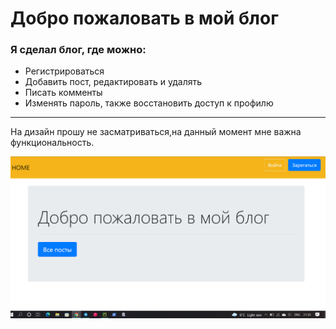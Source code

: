 # Добро пожаловать в мой блог
### Я сделал блог, где можно:
+ Регистрироваться
+ Добавить пост, редактировать и удалять
+ Писать комменты
+ Изменять пароль, также восстановить доступ к профилю

_______
На дизайн прошу не засматриваться,на данный момент мне важна функциональность.

![qwe](media/images/image_2022-03-21_21-50-59.png)
